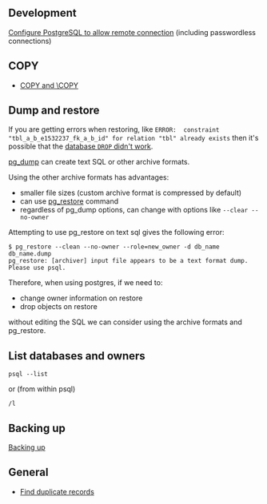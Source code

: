 ## Development

[Configure PostgreSQL to allow remote connection](https://blog.bigbinary.com/2016/01/23/configure-postgresql-to-allow-remote-connection.html) (including passwordless connections)

## COPY

- [COPY and \COPY](https://ieftimov.com/post/postgresql-copy/)

## Dump and restore

If you are getting errors when restoring, like `ERROR:  constraint "tbl_a_b_e1532237_fk_a_b_id" for relation "tbl" already exists` then it's possible that the [database `DROP` didn't work](https://stackoverflow.com/a/52443294/).

[pg_dump](https://www.postgresql.org/docs/9.2/static/app-pgdump.html) can create text SQL or other archive formats.

Using the other archive formats has advantages:

* smaller file sizes (custom archive format is compressed by default)
* can use [pg_restore](https://www.postgresql.org/docs/9.2/static/app-pgrestore.html) command
* regardless of pg_dump options, can change with options like `--clear --no-owner`

Attempting to use pg_restore on text sql gives the following error:

    $ pg_restore --clean --no-owner --role=new_owner -d db_name db_name.dump
    pg_restore: [archiver] input file appears to be a text format dump. Please use psql.


Therefore, when using postgres, if we need to:

* change owner information on restore
* drop objects on restore

without editing the SQL we can consider using the archive formats and pg_restore.

## List databases and owners

    psql --list

or (from within psql)

    /l

## Backing up

[Backing up](https://www.digitalocean.com/community/tutorials/how-to-backup-postgresql-databases-on-an-ubuntu-vps)

## General

- [Find duplicate records](https://stackoverflow.com/questions/28156795/how-to-find-duplicate-records-in-postgresql)
